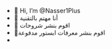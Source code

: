 - 👋 Hi, I’m @Nasser1Plus
- 👀 أنا مهتم بالتقنية
- 🌱 اقوم بنشر شروحات
- 💞️اقوم بنشر معرفات ابستور  مدفوعة 
- 
